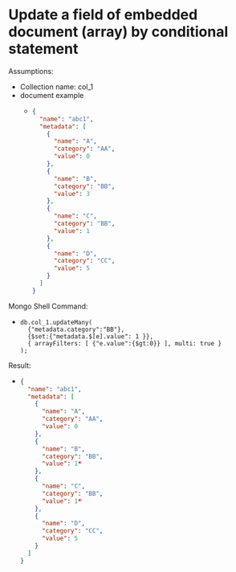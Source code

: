 # Update a field of embedded document (array) by conditional statement

 Assumptions:
 - Collection name: col_1
 - document example
    - ```json
      {
        "name": "abc1",
        "metadata": [
          {
            "name": "A",
            "category": "AA",
            "value": 0
          },
          {
            "name": "B",
            "category": "BB",
            "value": 3
          },
          {
            "name": "C",
            "category": "BB",
            "value": 1
          },
          {
            "name": "D",
            "category": "CC",
            "value": 5
          }
        ]
      }
      ``` 

Mongo Shell Command:


- ``` 
  db.col_1.updateMany(
    {"metadata.category":"BB"},
    {$set:{"metadata.$[e].value": 1 }},
    { arrayFilters: [ {"e.value":{$gt:0}} ], multi: true }
  );
  ```

Result:
  - ```json
    {
      "name": "abc1",
      "metadata": [
        {
          "name": "A",
          "category": "AA",
          "value": 0
        },
        {
          "name": "B",
          "category": "BB",
          "value": 1*
        },
        {
          "name": "C",
          "category": "BB",
          "value": 1*
        },
        {
          "name": "D",
          "category": "CC",
          "value": 5
        }
      ]
    }
    ```
